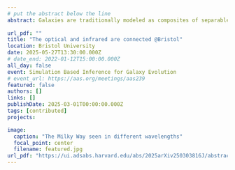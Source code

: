 ```yaml
---
# put the abstract below the line
abstract: Galaxies are traditionally modeled as composites of separable components, each dominating distinct wavelength regimes. However, this assumption fails to capture the intricate correlations between physical processes. We present a data-driven approach that leverages a neural spectral summarizer to extract compressed representations of optical Sloan Digital Sky Survey (SDSS) spectra, enabling precise predictions of infrared (IR) WISE photometry. Our model achieves near-perfect agreement with observed WISE fluxes and accurately constrains key IR-derived properties, including AGN bolometric luminosities and dust parameters. In contrast, standard SED-fitting methods struggle to achieve similar predictive power. By analyzing our neural summarizer’s feature importance, we identify critical spectral lines — CaII, SrII, FeI, [OII], and H-alpha — that drive the IR predictions, revealing the complex chronology of star formation and chemical enrichment of each galaxy. Our findings challenge conventional SED models and underscore the power of machine learning in uncovering previously overlooked astrophysical relationships.
 
url_pdf: ""
title: "The optical and infrared are connected @Bristol"
location: Bristol University
date: 2025-05-27T13:30:00.000Z
# date_end: 2022-01-12T15:00:00.000Z
all_day: false
event: Simulation Based Inference for Galaxy Evolution
# event_url: https://aas.org/meetings/aas239
featured: false
authors: []
links: []
publishDate: 2025-03-01T00:00:00.000Z
tags: [contributed]
projects:

image:
  caption: "The Milky Way seen in different wavelengths"
  focal_point: center
  filename: featured.jpg
url_pdf: "https://ui.adsabs.harvard.edu/abs/2025arXiv250303816J/abstract"
---
```

